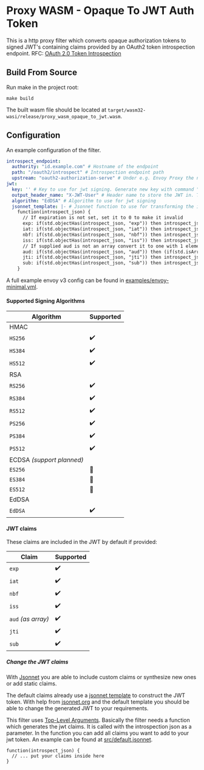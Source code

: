 # Proxy WASM - Opaque To JWT Auth Token

This is a http proxy filter which converts opaque authorization tokens to signed JWT's
containing claims provided by an OAuth2 token introspection endpoint.
RFC: [OAuth 2.0 Token Introspection](https://datatracker.ietf.org/doc/html/rfc7662)

## Build From Source

Run make in the project root:
```shell
make build
```
The built wasm file should be located at `target/wasm32-wasi/release/proxy_wasm_opaque_to_jwt.wasm`.

## Configuration

An example configuration of the filter.

```yaml
introspect_endpoint:
  authority: "id.example.com" # Hostname of the endpoint
  path: "/oauth2/introspect" # Introspection endpoint path
  upstream: "oauth2-authorization-serve" # Under e.g. Envoy Proxy the name of the cluster which provides the endpoint
jwt:
  key: '' # Key to use for jwt signing. Generate new key with command "openssl genpkey -algorithm ed25519"
  output_header_name: "X-JWT-User" # Header name to store the JWT in. This header is appended to the incoming request available for upstream services
  algorithm: "EdDSA" # Algorithm to use for jwt signing
  jsonnet_template: |- # Jsonnet function to use for transforming the introspection data to jwt claims
    function(introspect_json) {
      // If expiration is not set, set it to 0 to make it invalid
      exp: if(std.objectHas(introspect_json, "exp")) then introspect_json.exp else 0,
      iat: if(std.objectHas(introspect_json, "iat")) then introspect_json.iat,
      nbf: if(std.objectHas(introspect_json, "nbf")) then introspect_json.nbf,
      iss: if(std.objectHas(introspect_json, "iss")) then introspect_json.iss,
      // If supplied aud is not an array convert it to one with 1 element.
      aud: if(std.objectHas(introspect_json, "aud")) then (if(std.isArray(introspect_json.aud)) then introspect_json.aud else [introspect_json.aud]),
      jti: if(std.objectHas(introspect_json, "jti")) then introspect_json.jti,
      sub: if(std.objectHas(introspect_json, "sub")) then introspect_json.sub
    }
```

A full example envoy v3 config can be found in [examples/envoy-minimal.yml](examples/envoy-minimal.yml).

#### Supported Signing Algorithms

|Algorithm|Supported|
|---|---|
|HMAC|
|`HS256`|:heavy_check_mark:|
|`HS384`|:heavy_check_mark:|
|`HS512`|:heavy_check_mark:|
|RSA|
|`RS256`|:heavy_check_mark:|
|`RS384`|:heavy_check_mark:|
|`RS512`|:heavy_check_mark:|
|`PS256`|:heavy_check_mark:|
|`PS384`|:heavy_check_mark:|
|`PS512`|:heavy_check_mark:|
|ECDSA *(support planned)*||
|`ES256`|:construction:|
|`ES384`|:construction:|
|`ES512`|:construction:|
|EdDSA|
|`EdDSA`|:heavy_check_mark:|

#### JWT claims

These claims are included in the JWT by default if provided:

|Claim|Supported|
|---|---|
|`exp`|:heavy_check_mark:|
|`iat`|:heavy_check_mark:|
|`nbf`|:heavy_check_mark:|
|`iss`|:heavy_check_mark:|
|`aud` *(as array)*|:heavy_check_mark:|
|`jti`|:heavy_check_mark:|
|`sub`|:heavy_check_mark:|

##### Change the JWT claims

With [Jsonnet](https://jsonnet.org/) you are able to include custom claims
or synthesize new ones or add static claims.

The default claims already use a [jsonnet template](src/default.jsonnet) to construct the JWT token.
With help from [jsonnet.org](https://jsonnet.org/learning/tutorial.html) and the default template
you should be able to change the generated JWT to your requirements.

This filter uses [Top-Level Arguments](https://jsonnet.org/learning/tutorial.html#parameterize-entire-config).
Basically the filter needs a function which generates the jwt claims. It is called with the introspection json as a parameter.
In the function you can add all claims you want to add to your jwt token. An example can be found at [src/default.jsonnet](src/default.jsonnet).
```jsonnet
function(introspect_json) {
  // ... put your claims inside here
}
```
